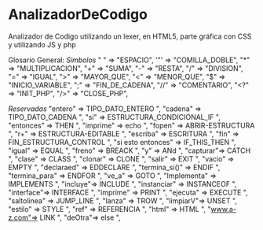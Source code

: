 # AnalizadorDeCodigo
Analizador de Codigo utilizando un lexer, en HTML5, parte gráfica con CSS y utilizando JS y php

Glosario General:
  *Simbolos*
        " " => "ESPACIO",
        '"' => "COMILLA_DOBLE",
        "*" => "MULTIPLICACION",
        "+" => "SUMA",
        "-" => "RESTA",
        "/" => "DIVISION",
        "=" => "IGUAL",
        ">" => "MAYOR_QUE",
        "<" => "MENOR_QUE",
        "$" => "INICIO_VARIABLE",
        ";" => "FIN_DE_CADENA",
        "//" => "COMENTARIO",
        "<?" => "INIT_PHP",
        "/>" => "CLOSE_PHP",


 *Reservadas*
        "entero"  =>  TIPO_DATO_ENTERO ",
        "cadena"  =>  TIPO_DATO_CADENA ",
        "si"      =>  ESTRUCTURA_CONDICIONAL_IF ",
        "entonces" =>  THEN ",
        "imprime" =>  echo ",
        "fopen" =>  ABRIR-ESTRUCTURA ",
        "r+" =>  ESTRUCTURA-EDITABLE ",
        "escriba" =>  ESCRITURA ",
        "fin"     =>  FIN_ESTRUCTURA_CONTROL ",
        "si esto entonces" =>  IF_THIS_THEN ",
        "igual" =>  EQUAL ",
        "freno" =>  BREACK ",
        "y" =>  ANd ",
        "capturar"=> CATCH ",
        "clase" =>  CLASS ",
        "clonar" =>  CLONE ",
        "salir" =>  EXIT ",
        "vacio" =>  EMPTY ",
        "declaraed"     =>  EDDECLARE ",
        "termina_si()" =>  ENDIF ",
        "termina_para" =>  ENDFOR ",
        "ve_a" =>  GOTO ",
        "Implementa" =>  IMPLEMENTS ",
        "incluye"=> INCLUDE ",
        "instanciar" =>  INSTANCEOF ",
        "interface"=> INTERFACE ",
        "imprime" =>  PRINT ",
        "ejecuta" =>  EXECUTE ",
        "saltolinea" =>  JUMP_LINE ",
        "lanza" =>  TROW ",
        "limpiarV"=>  UNSET ",
        "estilo" =>  STYLE ",
        "ref" =>  REFERENCIA ",
        "html" =>  HTML ",
        "www.a-z.com"=> LINK ",
        "deOtra"=> else ",
